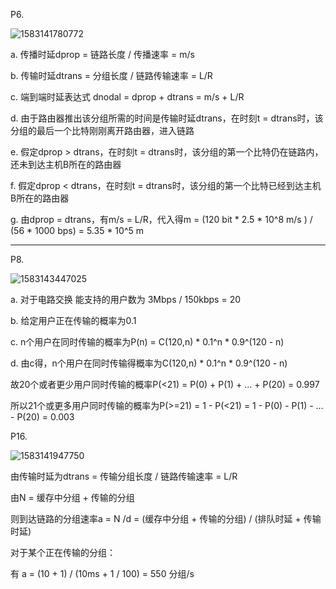 P6.

![1583141780772](C:\Users\west\Desktop\大三下\计网\2017302580297\P6.png)

a. 传播时延dprop = 链路长度 / 传播速率 = m/s

b. 传输时延dtrans = 分组长度 / 链路传输速率 = L/R

c. 端到端时延表达式 dnodal = dprop + dtrans = m/s + L/R

d. 由于路由器推出该分组所需的时间是传输时延dtrans，在时刻t = dtrans时，该分组的最后一个比特刚刚离开路由器，进入链路

e. 假定dprop > dtrans，在时刻t = dtrans时，该分组的第一个比特仍在链路内，还未到达主机B所在的路由器

f. 假定dprop < dtrans，在时刻t = dtrans时，该分组的第一个比特已经到达主机B所在的路由器

g. 由dprop = dtrans，有m/s = L/R，代入得m = (120 bit * 2.5 * 10^8 m/s ) / (56 * 1000 bps) = 5.35 * 10^5 m

****

P8.

![1583143447025](C:\Users\west\Desktop\大三下\计网\2017302580297\P8.png)

a. 对于电路交换 能支持的用户数为 3Mbps / 150kbps = 20

b. 给定用户正在传输的概率为0.1

c. n个用户在同时传输的概率为P(n) = C(120,n) * 0.1^n * 0.9^(120 - n)

d. 由c得，n个用户在同时传输得概率为C(120,n) * 0.1^n * 0.9^(120 - n)

故20个或者更少用户同时传输的概率P(<21) = P(0) + P(1) + ... + P(20)  = 0.997

所以21个或更多用户同时传输的概率为P(>=21) = 1 - P(<21) = 1 - P(0) - P(1) - ... - P(20)  = 0.003

 P16.

![1583141947750](C:\Users\west\Desktop\大三下\计网\2017302580297\P16.png)

由传输时延为dtrans = 传输分组长度 / 链路传输速率 = L/R 

由N = 缓存中分组 + 传输的分组

则到达链路的分组速率a = N /d = (缓存中分组 + 传输的分组) / (排队时延 + 传输时延)

对于某个正在传输的分组：

有 a = (10 + 1) / (10ms + 1 / 100) = 550 分组/s

